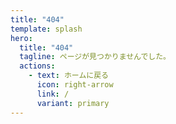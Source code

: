 ```yaml
---
title: "404"
template: splash
hero:
  title: "404"
  tagline: ページが見つかりませんでした。
  actions:
    - text: ホームに戻る
      icon: right-arrow
      link: /
      variant: primary
---
```

